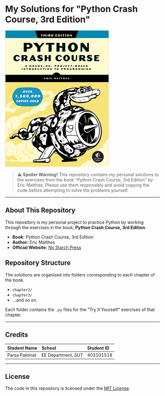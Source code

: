 # My Solutions for "Python Crash Course, 3rd Edition"

![Python Crash Course Logo](misc/logo.png) 

> **⚠️ Spoiler Warning!**
> This repository contains my personal solutions to the exercises from the book "Python Crash Course, 3rd Edition" by Eric Matthes. Please use them responsibly and avoid copying the code before attempting to solve the problems yourself.

---

## About This Repository

This repository is my personal project to practice Python by working through the exercises in the book, **Python Crash Course, 3rd Edition**.

* **Book:** Python Crash Course, 3rd Edition
* **Author:** Eric Matthes
* **Official Website:** [No Starch Press](https://nostarch.com/python-crash-course-3rd-edition)

## Repository Structure

The solutions are organized into folders corresponding to each chapter of the book.

-   `chapter2/`
-   `chapter3/`
-   ...and so on.

Each folder contains the `.py` files for the "Try It Yourself" exercises of that chapter.

---
## Credits 
|  Student Name  |       School      | Student ID |
|:-------------- | :---------------- | :--------- |
| Parsa Paktinat | EE Department, SUT|  403101518 |

---

## License

The code in this repository is licensed under the [MIT License](LICENSE).
